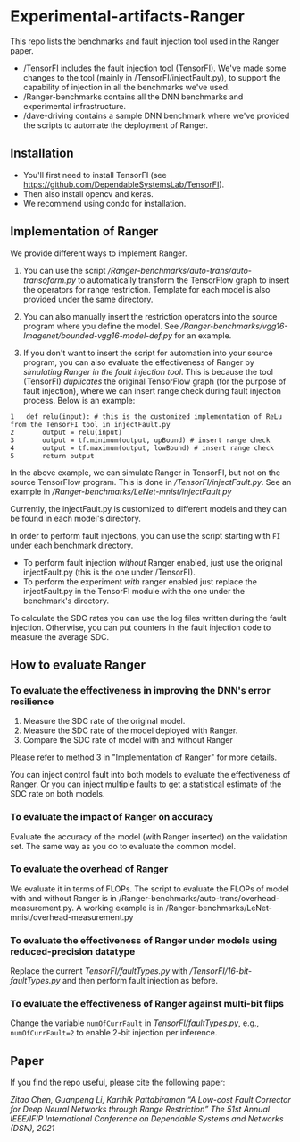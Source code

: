 # Experimental-artifacts-Ranger

This repo lists the benchmarks and fault injection tool used in the Ranger paper.

- /TensorFI includes the fault injection tool (TensorFI). We've made some changes to the tool (mainly in /TensorFI/injectFault.py), to support the capability of injection in all the benchmarks we've used. 
- /Ranger-benchmarks contains all the DNN benchmarks and experimental infrastructure.
- /dave-driving contains a sample DNN benchmark where we've provided the scripts to automate the deployment of Ranger.


## Installation

  * You'll first need to install TensorFI (see https://github.com/DependableSystemsLab/TensorFI).
  * Then also install opencv and keras.
  * We recommend using condo for installation.

## Implementation of Ranger

We provide different ways to implement Ranger.

1. You can use the script */Ranger-benchmarks/auto-trans/auto-transoform.py* to automatically transform the TensorFlow graph to insert the operators for range restriction. Template for each model is also provided under the same directory.

2. You can also manually insert the restriction operators into the source program where you define the model. See */Ranger-benchmarks/vgg16-Imagenet/bounded-vgg16-model-def.py* for an example.

3. If you don't want to insert the script for automation into your source program, you can also evaluate the effectiveness of Ranger by *simulating Ranger in the fault injection tool*. This is because the tool (TensorFI) *duplicates* the original TensorFlow graph (for the purpose of fault injection), where we can insert range check during fault injection process. Below is an example:

```
1	def relu(input): # this is the customized implementation of ReLu from the TensorFI tool in injectFault.py
2		output = relu(input)
3		output = tf.minimum(output, upBound) # insert range check
4		output = tf.maximum(output, lowBound) # insert range check
5		return output
```

In the above example, we can simulate Ranger in TensorFI, but not on the source TensorFlow program. This is done in */TensorFI/injectFault.py*. See an example in */Ranger-benchmarks/LeNet-mnist/injectFault.py*

Currently, the injectFault.py is customized to different models and they can be found in each model's directory.

In order to perform fault injections, you can use the script starting with `FI` under each benchmark directory. 

- To perform fault injection *without* Ranger enabled, just use the original injectFault.py (this is the one under /TensorFI). 
- To perform the experiment *with* ranger enabled just replace the injectFault.py in the TensorFI module with the one under the benchmark's directory.

To calculate the SDC rates you can use the log files written during the fault injection. Otherwise, you can put counters in the fault injection code to measure the average SDC.


## How to evaluate Ranger

### To evaluate the effectiveness in improving the DNN's error resilience

1. Measure the SDC rate of the original model.
2. Measure the SDC rate of the model deployed with Ranger.
3. Compare the SDC rate of model with and without Ranger

Please refer to method 3 in "Implementation of Ranger" for more details.

You can inject control fault into both models to evaluate the effectiveness of Ranger. Or you can inject multiple faults to get a statistical estimate of the SDC rate on both models.

### To evaluate the impact of Ranger on accuracy

Evaluate the accuracy of the model (with Ranger inserted) on the validation set. The same way as you do to evaluate the common model.

### To evaluate the overhead of Ranger

We evaluate it in terms of FLOPs. The script to evaluate the FLOPs of model with and without Ranger is in /Ranger-benchmarks/auto-trans/overhead-measurement.py. A working example is in /Ranger-benchmarks/LeNet-mnist/overhead-measurement.py

### To evaluate the effectiveness of Ranger under models using reduced-precision datatype

Replace the current *TensorFI/faultTypes.py* with */TensorFI/16-bit-faultTypes.py* and then perform fault injection as before.

### To evaluate the effectiveness of Ranger against multi-bit flips

Change the variable ```numOfCurrFault``` in *TensorFI/faultTypes.py*, e.g., ```numOfCurrFault=2``` to enable 2-bit injection per inference.


## Paper
If you find the repo useful, please cite the following paper: 

*Zitao Chen, Guanpeng Li, Karthik Pattabiraman “A Low-cost Fault Corrector for Deep Neural Networks through Range Restriction” The 51st Annual IEEE/IFIP International Conference on Dependable Systems and Networks (DSN), 2021*
 





